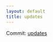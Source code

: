 ```yaml
---
layout: default
title: updates
---
```


Commit: [updates](https://github.com/DanGahanCGI/DanGahanCGI.github.io/commit/3bdc685b0e3aaa400a17730491f74cb206cbafb3)

